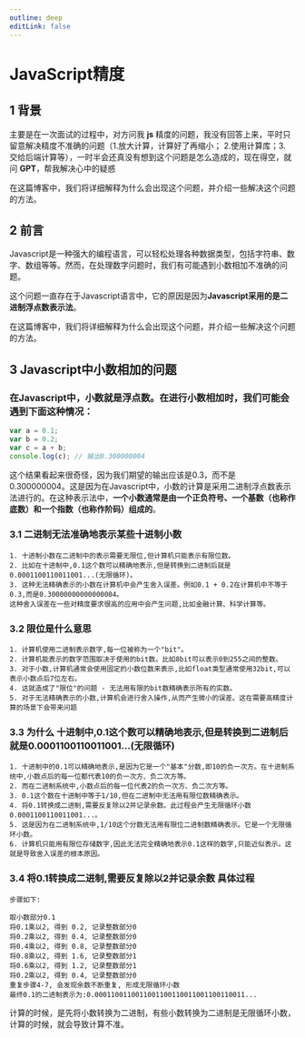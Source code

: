 ```yaml
---
outline: deep
editLink: false
---
```


# JavaScript精度

## 1 背景

主要是在一次面试的过程中，对方问我 **js** 精度的问题，我没有回答上来，平时只留意解决精度不准确的问题（1.放大计算，计算好了再缩小； 2.使用计算库；3. 交给后端计算等），一时半会还真没有想到这个问题是怎么造成的，现在得空，就问 **GPT**，帮我解决心中的疑惑

在这篇博客中，我们将详细解释为什么会出现这个问题，并介绍一些解决这个问题的方法。

## 2 前言

Javascript是一种强大的编程语言，可以轻松处理各种数据类型，包括字符串、数字、数组等等。然而，在处理数字问题时，我们有可能遇到小数相加不准确的问题。

这个问题一直存在于Javascript语言中，它的原因是因为**Javascript采用的是二进制浮点数表示法**。

在这篇博客中，我们将详细解释为什么会出现这个问题，并介绍一些解决这个问题的方法。

## 3 Javascript中小数相加的问题

### 在Javascript中，小数就是浮点数。在进行小数相加时，我们可能会遇到下面这种情况：

```javascript
var a = 0.1;
var b = 0.2;
var c = a + b;
console.log(c); // 输出0.300000004
```

这个结果看起来很奇怪，因为我们期望的输出应该是0.3，而不是0.300000004。这是因为在Javascript中，小数的计算是采用二进制浮点数表示法进行的。在这种表示法中，**一个小数通常是由一个正负符号、一个基数（也称作底数）和一个指数（也称作阶码）组成的**。

### 3.1 二进制无法准确地表示某些十进制小数
```
1. 十进制小数在二进制中的表示需要无限位,但计算机只能表示有限位数。
2. 比如在十进制中,0.1这个数可以精确地表示,但是转换到二进制后就是0.0001100110011001...(无限循环)。
3. 这种无法精确表示的小数在计算机中会产生舍入误差。例如0.1 + 0.2在计算机中不等于0.3,而是0.30000000000000004。
这种舍入误差在一些对精度要求很高的应用中会产生问题,比如金融计算、科学计算等。
```

### 3.2 限位是什么意思
```
1. 计算机使用二进制表示数字,每一位被称为一个"bit"。
2. 计算机能表示的数字范围取决于使用的bit数。比如8bit可以表示0到255之间的整数。
3. 对于小数,计算机通常会使用固定的小数位数来表示,比如float类型通常使用32bit,可以表示小数点后7位左右。
4. 这就造成了"限位"的问题 - 无法用有限的bit数精确表示所有的实数。
5. 对于无法精确表示的小数,计算机会进行舍入操作,从而产生微小的误差。这在需要高精度计算的场景下会带来问题
```

### 3.3 为什么 十进制中,0.1这个数可以精确地表示,但是转换到二进制后就是0.0001100110011001...(无限循环)
```
1. 十进制中的0.1可以精确地表示,是因为它是一个"基本"分数,即10的负一次方。在十进制系统中,小数点后的每一位都代表10的负一次方、负二次方等。
2. 而在二进制系统中,小数点后的每一位代表2的负一次方、负二次方等。
3. 0.1这个数在十进制中等于1/10,但在二进制中无法用有限位数精确表示。
4. 将0.1转换成二进制,需要反复除以2并记录余数。此过程会产生无限循环小数0.0001100110011001...。
5. 这是因为在二进制系统中,1/10这个分数无法用有限位二进制数精确表示。它是一个无限循环小数。
6. 计算机只能用有限位存储数字,因此无法完全精确地表示0.1这样的数字,只能近似表示。这就是导致舍入误差的根本原因。
```

### 3.4 将0.1转换成二进制,需要反复除以2并记录余数 具体过程
```
步骤如下:

取小数部分0.1
将0.1乘以2, 得到 0.2, 记录整数部分0
将0.2乘以2, 得到 0.4, 记录整数部分0
将0.4乘以2, 得到 0.8, 记录整数部分0
将0.8乘以2, 得到 1.6, 记录整数部分1
将0.6乘以2, 得到 1.2, 记录整数部分1
将0.2乘以2, 得到 0.4, 记录整数部分0
重复步骤4-7, 会发现余数不断重复, 形成无限循环小数
最终0.1的二进制表示为:0.0001100110011001100110011001100110011...
```

计算的时候，是先将小数转换为二进制，有些小数转换为二进制是无限循环小数，计算的时候，就会导致计算不准。